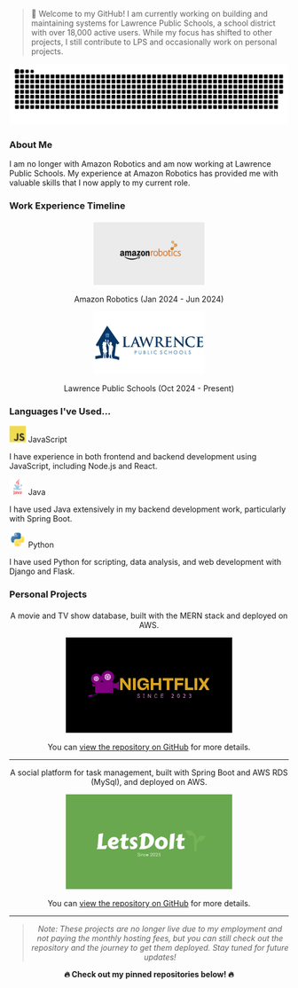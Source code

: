 > 📌 Welcome to my GitHub! I am currently working on building and maintaining systems for Lawrence Public Schools, a school district with over 18,000 active users. While my focus has shifted to other projects, I still contribute to LPS and occasionally work on personal projects.

<picture>
  <source media="(prefers-color-scheme: dark)" srcset="assets/github-user-contribution.svg" />
  <source media="(prefers-color-scheme: light)" srcset="assets/github-user-contribution.svg" />
  <img alt="github-snake" src="assets/github-user-contribution.svg" />
</picture>

### About Me

I am no longer with Amazon Robotics and am now working at Lawrence Public Schools. My experience at Amazon Robotics has provided me with valuable skills that I now apply to my current role.

### Work Experience Timeline

<div align="center" style="margin-top: 20px;">

<img src="assets/Amazon.png" alt="Amazon Robotics" width="200">
<p>Amazon Robotics (Jan 2024 - Jun 2024)</p>

<img src="assets/LPS.png" alt="Lawrence Public Schools" width="200">
<p>Lawrence Public Schools (Oct 2024 - Present)</p>

</div>

### Languages I've Used...

<img src="https://raw.githubusercontent.com/devicons/devicon/master/icons/javascript/javascript-original.svg" width="30"> 
JavaScript

I have experience in both frontend and backend development using JavaScript, including Node.js and React.

<img src="https://raw.githubusercontent.com/devicons/devicon/master/icons/java/java-original-wordmark.svg" width="30"> 
Java

I have used Java extensively in my backend development work, particularly with Spring Boot.

<img src="https://raw.githubusercontent.com/devicons/devicon/master/icons/python/python-original.svg" width="30"> 
Python

I have used Python for scripting, data analysis, and web development with Django and Flask.

### Personal Projects

<div align="center" style="margin-top: 20px;">

A movie and TV show database, built with the MERN stack and deployed on AWS.

<a href="https://github.com/jsandoval1/Nightflix">
    <img src="assets/NightflixCard.png" width="300">
</a>

You can [view the repository on GitHub](https://github.com/jsandoval1/Nightflix) for more details.

---
A social platform for task management, built with Spring Boot and AWS RDS (MySql), and deployed on AWS.

<a href="https://github.com/jsandoval1/LetsDoItApp">
    <img src="assets/LetsDoItCard.png" width="300">
</a>

You can [view the repository on GitHub](https://github.com/jsandoval1/LetsDoItApp) for more details.

---

> _Note: These projects are no longer live due to my employment and not paying the monthly hosting fees, but you can still check out the repository and the journey to get them deployed. Stay tuned for future updates!_


**🔥 Check out my pinned repositories below! 🔥**

</div>

<!-- Snake Gif generator -->
<!--https://github.com/Platane/snk?tab=readme-ov-file-->